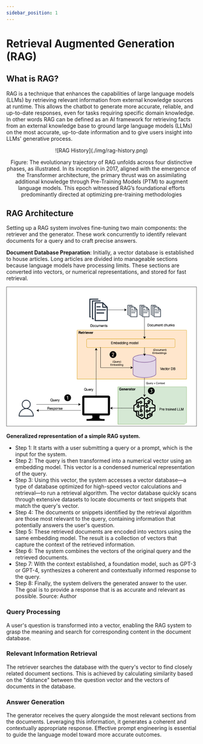 ```yaml
---
sidebar_position: 1
---
```


# Retrieval Augmented Generation (RAG)

<!-- ![Image RAG](https://http.cat/404) -->

## What is RAG?

RAG is a technique that enhances the capabilities of large language models (LLMs) by retrieving relevant information from external knowledge sources at runtime. This allows the chatbot to generate more accurate, reliable, and up-to-date responses, even for tasks requiring specific domain knowledge. In other words RAG can be defined as an AI framework for retrieving facts from an external knowledge base to ground large language models (LLMs) on the most accurate, up-to-date information and to give users insight into LLMs' generative process.

<!-- ![RAG Basic](./img/rag.png) -->
<center>
    ![RAG History](./img/rag-history.png)
    <p>Figure: The evolutionary trajectory of RAG unfolds across four distinctive phases, as illustrated. In its inception in 2017, aligned with the emergence of the Transformer architecture, the primary thrust was on assimilating additional knowledge through Pre-Training Models (PTM) to augment language models. This epoch witnessed RAG’s foundational efforts predominantly directed at optimizing pre-training methodologies</p>
</center>

## RAG Architecture

Setting up a RAG system involves fine-tuning two main components: the retriever and the generator. These work concurrently to identify relevant documents for a query and to craft precise answers.

**Document Database Preparation**: Initially, a vector database is established to house articles. Long articles are divided into manageable sections because language models have processing limits. These sections are converted into vectors, or numerical representations, and stored for fast retrieval.

![RAG Architecture](./img/rag-architecture.png)

**Generalized representation of a simple RAG system.**

- Step 1: It starts with a user submitting a query or a prompt, which is the input for the system.
- Step 2: The query is then transformed into a numerical vector using an embedding model. This vector is a condensed numerical representation of the query.
- Step 3: Using this vector, the system accesses a vector database—a type of database optimized for high-speed vector calculations and retrieval—to run a retrieval algorithm. The vector database quickly scans through extensive datasets to locate documents or text snippets that match the query's vector.
- Step 4: The documents or snippets identified by the retrieval algorithm are those most relevant to the query, containing information that potentially answers the user's question.
- Step 5: These retrieved documents are encoded into vectors using the same embedding model. The result is a collection of vectors that capture the context of the retrieved information.
- Step 6: The system combines the vectors of the original query and the retrieved documents.
- Step 7: With the context established, a foundation model, such as GPT-3 or GPT-4, synthesizes a coherent and contextually informed response to the query.
- Step 8: Finally, the system delivers the generated answer to the user. The goal is to provide a response that is as accurate and relevant as possible. Source: Author

### Query Processing

A user's question is transformed into a vector, enabling the RAG system to grasp the meaning and search for corresponding content in the document database.

### Relevant Information Retrieval

The retriever searches the database with the query's vector to find closely related document sections. This is achieved by calculating similarity based on the "distance" between the question vector and the vectors of documents in the database.

### Answer Generation

The generator receives the query alongside the most relevant sections from the documents. Leveraging this information, it generates a coherent and contextually appropriate response. Effective prompt engineering is essential to guide the language model toward more accurate outcomes.
